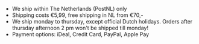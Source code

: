 - We ship within The Netherlands (PostNL) only
- Shipping costs €5,99, free shipping in NL from €70,-
- We ship monday to thursday, except official Dutch holidays. Orders after thursday afternoon 2 pm won't be shipped till monday!
- Payment options: iDeal, Credit Card, PayPal, Apple Pay
